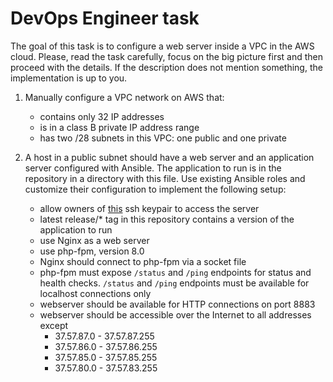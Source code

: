# DevOps Engineer task

The goal of this task is to configure a web server inside a VPC in the AWS cloud.
Please, read the task carefully, focus on the big picture first and then proceed with the details. If the description does not mention something, the implementation is up to you.

1. Manually configure a VPC network on AWS that:
    - contains only 32 IP addresses
    - is in a class B private IP address range
    - has two /28 subnets in this VPC: one public and one private

2. A host in a public subnet should have a web server and an application server configured with Ansible. The application to run is in the repository in a directory with this file. Use existing Ansible roles and customize their configuration to implement the following setup:

    - allow owners of [this](./devops-test-task.pub) ssh keypair to access the server
    - latest release/* tag in this repository contains a version of the application to run
    - use Nginx as a web server
    - use php-fpm, version 8.0
    - Nginx should connect to php-fpm via a socket file
    - php-fpm must expose `/status` and `/ping` endpoints for status and health checks. `/status` and `/ping` endpoints must be available for localhost connections only
    - webserver should be available for HTTP connections on port 8883
    - webserver should be accessible over the Internet to all addresses except
      - 37.57.87.0 - 37.57.87.255
      - 37.57.86.0 - 37.57.86.255
      - 37.57.85.0 - 37.57.85.255
      - 37.57.80.0 - 37.57.83.255  
